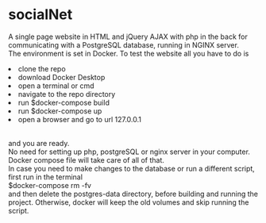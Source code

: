 # socialNet
A single page website in HTML and jQuery AJAX with php in the back for communicating with a PostgreSQL database, running in NGINX server. <br>The environment is set in Docker. To test the website all you have to do is 
<li> clone the repo </li>
<li> download Docker Desktop </li>
<li> open a terminal or cmd </li>
<li> navigate to the repo directory </li>
<li> run $docker-compose build </li>
<li> run $docker-compose up </li>
<li> open a browser and go to url 127.0.0.1 </li>

<br>and you are ready. 
<br>No need for setting up php, postgreSQL or nginx server in your computer. Docker compose file will take care of all of that. 
<br>In case you need to make changes to the database or run a different script, first run in the terminal <br>$docker-compose rm -fv
<br>and then delete the postgres-data directory, before building and running the project. Otherwise, docker will keep the old volumes and skip running the script.
